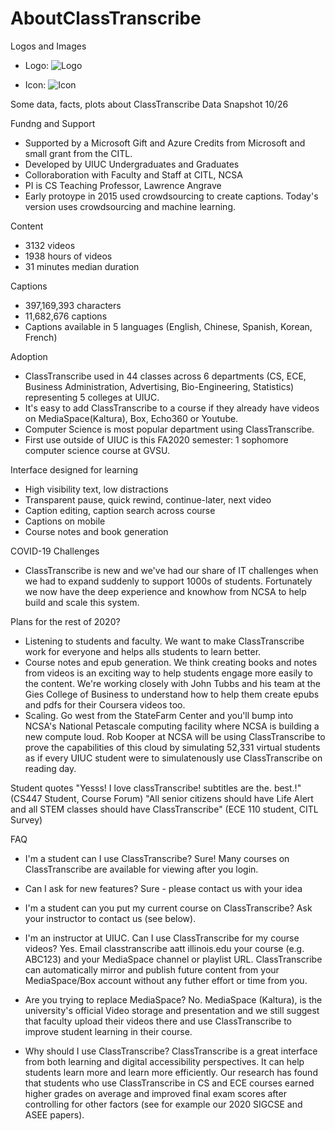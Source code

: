 # AboutClassTranscribe

Logos and Images
* Logo: 
![Logo](https://raw.githubusercontent.com/classtranscribe/FrontEnd/staging/src/assets/images/brand-text-dark.png)


* Icon:
![Icon](https://raw.githubusercontent.com/classtranscribe/FrontEnd/fa1870c89637da9ee4142aa79bb2bb3f3acf4973/src/assets/images/logo-outline.svg)


Some data, facts, plots about ClassTranscribe
Data Snapshot 10/26

Fundng and Support
* Supported by a Microsoft Gift and Azure Credits from Microsoft and small grant from the CITL.
* Developed by UIUC Undergraduates and Graduates
* Colloraboration with Faculty and Staff at CITL, NCSA
* PI is CS Teaching Professor, Lawrence Angrave
* Early protoype in 2015 used crowdsourcing to create captions. Today's version uses crowdsourcing and machine learning.

Content
* 3132 videos
* 1938 hours of videos
* 31 minutes median duration

Captions
* 397,169,393 characters 
* 11,682,676 captions
* Captions available in 5 languages (English, Chinese, Spanish, Korean, French)

Adoption
* ClassTranscribe used in 44 classes across 6 departments (CS, ECE, Business Administration, Advertising, Bio-Engineering, Statistics) representing 5 colleges at UIUC.
* It's easy to add ClassTranscribe to a course if they already have videos on MediaSpace(Kaltura), Box, Echo360 or Youtube.
* Computer Science is most popular department using ClassTranscribe.
* First use outside of UIUC is this FA2020 semester: 1 sophomore computer science course at GVSU.

Interface designed for learning
* High visibility text, low distractions
* Transparent pause, quick rewind, continue-later, next video
* Caption editing, caption search across course
* Captions on mobile
* Course notes and book generation

COVID-19 Challenges
* ClassTranscribe is new and we've had our share of IT challenges when we had to expand suddenly to support 1000s of students. Fortunately we now have the deep experience and knowhow from NCSA to help build and scale this system.

Plans for the rest of 2020?
* Listening to students and faculty. We want to make ClassTranscribe work for everyone and helps alls students to learn better.
* Course notes and epub generation. We think creating books and notes from videos is an exciting way to help students engage more easily to the content. We're working closely with John Tubbs and his team at the Gies College of Business to understand how to help them create epubs and pdfs for their Coursera videos too.
* Scaling. Go west from the StateFarm Center and you'll bump into NCSA's National Petascale computing facility where NCSA is building a new compute loud. Rob Kooper at NCSA will be using ClassTranscribe to prove the capabilities of this cloud by simulating 52,331 virtual students as if every UIUC student were to simulatenously use ClassTranscribe on reading day. 

Student quotes
"Yesss! I love classTranscribe! subtitles are the. best.!" (CS447 Student, Course Forum)
"All senior citizens should have Life Alert and all STEM classes should have ClassTranscribe" (ECE 110 student, CITL Survey)

FAQ

* I'm a student can I use ClassTranscribe? Sure! Many courses on ClassTranscribe are available for viewing after you login.

* Can I ask for new features? Sure - please contact us with your idea
* I'm a student can you put my current course on ClassTranscribe? Ask your instructor to contact us (see below).

* I'm an  instructor at UIUC. Can I use ClassTranscribe for my course videos? Yes. Email classtranscribe aatt illinois.edu your course (e.g. ABC123) and your MediaSpace channel or playlist URL. ClassTranscribe can automatically mirror and publish future content from your MediaSpace/Box account without any futher effort or time from you.

* Are you trying to replace MediaSpace? No. MediaSpace (Kaltura), is the university's official Video storage and presentation and we still suggest that faculty upload their videos there and use ClassTranscribe to improve student learning in their course.

* Why should I use ClassTranscribe? ClassTranscribe is a great interface from both learning and digital accessibility perspectives. It can help students learn more and learn more efficiently. Our research has found that students who use ClassTranscribe in CS and ECE courses earned higher grades on average and improved final exam scores after controlling for other factors (see for example our 2020 SIGCSE and ASEE papers).

